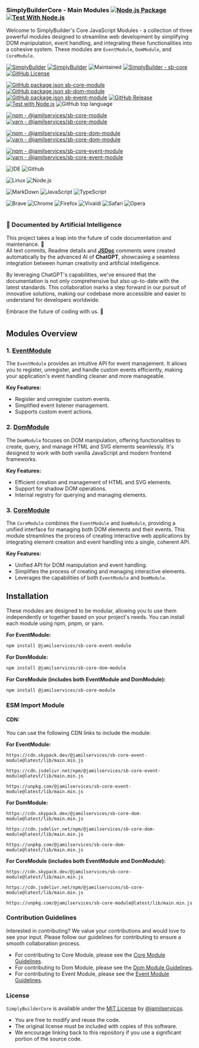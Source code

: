 ### SimplyBuilderCore - Main Modules  [![Node.js Package](https://github.com/SimplyBuilder/sb-core/actions/workflows/npm-publish.yml/badge.svg?event=workflow_dispatch)](https://github.com/SimplyBuilder/sb-core/actions/workflows/npm-publish.yml) [![Test With Node.js](https://github.com/SimplyBuilder/sb-core/actions/workflows/npm-test-publish.yml/badge.svg?event=workflow_dispatch)](https://github.com/SimplyBuilder/sb-core/actions/workflows/npm-test-publish.yml)

Welcome to SimplyBuilder's Core JavaScript Modules - a collection of three powerful modules designed to streamline web development by simplifying DOM manipulation, event handling, and integrating these functionalities into a cohesive system. These modules are `EventModule`, `DomModule`, and `CoreModule`.


[![SimplyBuilder](https://img.shields.io/badge/Author-Gerv%C3%A1sio_J%C3%BAnior-brightgreen?style=flat-square&color=%23fedcba)](https://github.com/jamilservicos)
[![SimplyBuilder](https://img.shields.io/badge/SimplyBuilder-Module-brightgreen?style=flat-square&label=SimplyBuilder&color=%23fedcba)](https://simplybuilder.github.io)
![Maintained](https://img.shields.io/badge/Maintained%3F-yes-green.svg)
[![SimplyBuilder - sb-core](https://img.shields.io/static/v1?label=SimplyBuilder&message=sb-core&color=blue&logo=github)](https://github.com/SimplyBuilder/sb-core)
[![GitHub License](https://img.shields.io/github/license/SimplyBuilder/sb-core)](https://github.com/SimplyBuilder/sb-core/blob/main/LICENSE)

[![GitHub package.json sb-core-module](https://img.shields.io/github/package-json/v/SimplyBuilder/sb-core?filename=core-module%2Fpackage.json&label=core%20module)](https://github.com/SimplyBuilder/sb-core/blob/main/core-module/package.json#L5)
[![GitHub package.json sb-dom-module](https://img.shields.io/github/package-json/v/SimplyBuilder/sb-core?filename=dom-module%2Fpackage.json&label=dom%20module)](https://github.com/SimplyBuilder/sb-core/blob/main/dom-module/package.json#L5)
[![GitHub package.json sb-event-module](https://img.shields.io/github/package-json/v/SimplyBuilder/sb-core?filename=event-module%2Fpackage.json&label=event%20module)](https://github.com/SimplyBuilder/sb-core/blob/main/event-module/package.json#L5)
[![GitHub Release](https://img.shields.io/github/v/release/SimplyBuilder/sb-core)](https://github.com/SimplyBuilder/sb-core/releases)
[![Test with Node.js](https://img.shields.io/badge/Node.js->=20_10-blue?logo=node.js&logoColor=white)](https://nodejs.org)
![GitHub top language](https://img.shields.io/github/languages/top/SimplyBuilder/sb-core)

[![npm - @jamilservices/sb-core-module](https://img.shields.io/badge/npm-%40jamilservices%2Fsb--core--module-blue?logo=npm&logoColor=white)](https://www.npmjs.com/package/@jamilservices/sb-core-module)
[![yarn - @jamilservices/sb-core-module](https://img.shields.io/badge/yarn-%40jamilservices%2Fsb--core--module-blue?logo=npm&logoColor=white)](https://yarnpkg.com/package/@jamilservices/sb-core-module)

[![npm - @jamilservices/sb-core-dom-module](https://img.shields.io/badge/npm-%40jamilservices%2Fsb--core--dom--module-blue?logo=npm&logoColor=white)](https://www.npmjs.com/package/@jamilservices/sb-core-dom-module)
[![yarn - @jamilservices/sb-core-dom-module](https://img.shields.io/badge/yarn-%40jamilservices%2Fsb--core--dom--module-blue?logo=npm&logoColor=white)](https://yarnpkg.com/package/@jamilservices/sb-core-dom-module)

[![npm - @jamilservices/sb-core-event-module](https://img.shields.io/badge/npm-%40jamilservices%2Fsb--core--event--module-blue?logo=npm&logoColor=white)](https://www.npmjs.com/package/@jamilservices/sb-core-event-module)
[![yarn - @jamilservices/sb-core-event-module](https://img.shields.io/badge/yarn-%40jamilservices%2Fsb--core--event--module-blue?logo=npm&logoColor=white)](https://yarnpkg.com/package/@jamilservices/sb-core-event-module)


![IDE](https://img.shields.io/badge/WebStorm-000000?logo=WebStorm&logoColor=white)
![Github](https://img.shields.io/badge/GitHub-100000?logo=github&logoColor=white)

![Linux](https://img.shields.io/badge/Ubuntu-E95420?logo=ubuntu&logoColor=white)
![Node.js](https://img.shields.io/badge/Node.js-43853D?logo=node.js&logoColor=white)

![MarkDown](https://img.shields.io/badge/Markdown-000000?logo=markdown&logoColor=white)
![JavaScript](https://img.shields.io/badge/JavaScript-323330?logo=javascript&logoColor=F7DF1E)
![TypeScript](https://img.shields.io/badge/TypeScript-007ACC?logo=typescript&logoColor=white)

![Brave](https://img.shields.io/badge/Brave-FF1B2D?logo=Brave&logoColor=white)
![Chrome](https://img.shields.io/badge/Chrome-4285F4?logo=Google-chrome&logoColor=white)
![Firefox](https://img.shields.io/badge/Firefox-FF7139?logo=Firefox-Browser&logoColor=white)
![Vivaldi](https://img.shields.io/badge/Vivaldi-EF3939?logo=Vivaldi&logoColor=white)
![Safari](https://img.shields.io/badge/Safari-FF1B2D?logo=Safari&logoColor=white)
![Opera](https://img.shields.io/badge/Opera-FF1B2D?logo=Opera&logoColor=white)

#         
### 🤖 Documented by Artificial Intelligence

This project takes a leap into the future of code documentation and maintenance. 🚀            
All text commits, Readme details and **[JSDoc](https://jsdoc.app/)** comments were created automatically by the advanced AI of **ChatGPT**, showcasing a seamless integration between human creativity and artificial intelligence.

By leveraging ChatGPT's capabilities, we've ensured that the documentation is not only comprehensive but also up-to-date with the latest standards. This collaboration marks a step forward in our pursuit of innovative solutions, making our codebase more accessible and easier to understand for developers worldwide.

Embrace the future of coding with us. 🌟

#
## Modules Overview


### 1. [EventModule](/event-module)

The `EventModule` provides an intuitive API for event management. It allows you to register, unregister, and handle custom events efficiently, making your application's event handling cleaner and more manageable.

**Key Features:**

- Register and unregister custom events.
- Simplified event listener management.
- Supports custom event actions.


### 2. [DomModule](/dom-module)

The `DomModule` focuses on DOM manipulation, offering functionalities to create, query, and manage HTML and SVG elements seamlessly. It's designed to work with both vanilla JavaScript and modern frontend frameworks.

**Key Features:**

- Efficient creation and management of HTML and SVG elements.
- Support for shadow DOM operations.
- Internal registry for querying and managing elements.


### 3. [CoreModule](/core-module)

The `CoreModule` combines the `EventModule` and `DomModule`, providing a unified interface for managing both DOM elements and their events. This module streamlines the process of creating interactive web applications by integrating element creation and event handling into a single, coherent API.

**Key Features:**

- Unified API for DOM manipulation and event handling.
- Simplifies the process of creating and managing interactive elements.
- Leverages the capabilities of both `EventModule` and `DomModule`.


## Installation

These modules are designed to be modular, allowing you to use them independently or together based on your project's needs. You can install each module using npm, pnpm, or yarn.



**For EventModule:**

```bash
npm install @jamilservices/sb-core-event-module
```

**For DomModule:**

```bash
npm install @jamilservices/sb-core-dom-module
```

**For CoreModule (includes both EventModule and DomModule):**

```bash
npm install @jamilservices/sb-core-module
```

### ESM Import Module

#### CDN:
You can use the following CDN links to include the module:

**For EventModule:**

~~~text
https://cdn.skypack.dev/@jamilservices/sb-core-event-module@latest/lib/main.min.js

https://cdn.jsdelivr.net/npm/@jamilservices/sb-core-event-module@latest/lib/main.min.js

https://unpkg.com/@jamilservices/sb-core-event-module@latest/lib/main.min.js
~~~  


**For DomModule:**

~~~text
https://cdn.skypack.dev/@jamilservices/sb-core-dom-module@latest/lib/main.min.js

https://cdn.jsdelivr.net/npm/@jamilservices/sb-core-dom-module@latest/lib/main.min.js

https://unpkg.com/@jamilservices/sb-core-dom-module@latest/lib/main.min.js
~~~  

**For CoreModule (includes both EventModule and DomModule):**

~~~text
https://cdn.skypack.dev/@jamilservices/sb-core-module@latest/lib/main.min.js

https://cdn.jsdelivr.net/npm/@jamilservices/sb-core-module@latest/lib/main.min.js

https://unpkg.com/@jamilservices/sb-core-module@latest/lib/main.min.js
~~~  


### Contribution Guidelines

Interested in contributing? We value your contributions and would love to see your input. Please follow our guidelines for contributing to ensure a smooth collaboration process.
     
- For contributing to Core Module, please see the [Core Module Guidelines](/core-module/CONTRIBUTING.md).
- For contributing to Dom Module, please see the [Dom Module Guidelines](/dom-module/CONTRIBUTING.md).
- For contributing to Event Module, please see the [Event Module Guidelines](/event-module/CONTRIBUTING.md).

### License

`SimplyBuilderCore` is available under the [MIT License](/LICENSE) by [@jamilservicos](https://github.com/jamilservicos).

- You are free to modify and reuse the code.
- The original license must be included with copies of this software.
- We encourage linking back to this repository if you use a significant portion of the source code.